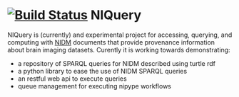 [![Build Status](https://travis-ci.org/nicholsn/niquery.svg?branch=master)](https://travis-ci.org/nicholsn/niquery)
NIQuery
=======
NIQuery is (currently) and experimental project for accessing, querying, and computing with [NIDM](http://nidm.nidash.org) 
documents that provide provenance information about brain imaging datasets. Curently it is working towards demonstrating:

- a repository of SPARQL queries for NIDM described using turtle rdf
- a python library to ease the use of NIDM SPARQL queries
- an restful web api to execute queries
- queue management for executing nipype workflows

